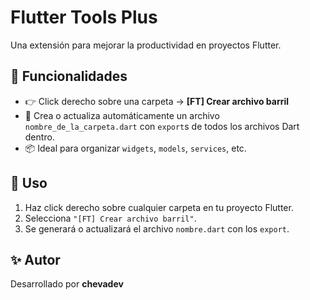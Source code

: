 # Flutter Tools Plus

Una extensión para mejorar la productividad en proyectos Flutter.

## 🚀 Funcionalidades

- 👉 Click derecho sobre una carpeta → **[FT] Crear archivo barril**
- 🧠 Crea o actualiza automáticamente un archivo `nombre_de_la_carpeta.dart` con `export`s de todos los archivos Dart dentro.
- 📦 Ideal para organizar `widgets`, `models`, `services`, etc.

## 🧰 Uso

1. Haz click derecho sobre cualquier carpeta en tu proyecto Flutter.
2. Selecciona `"[FT] Crear archivo barril"`.
3. Se generará o actualizará el archivo `nombre.dart` con los `export`.

## ✨ Autor

Desarrollado por **chevadev**
